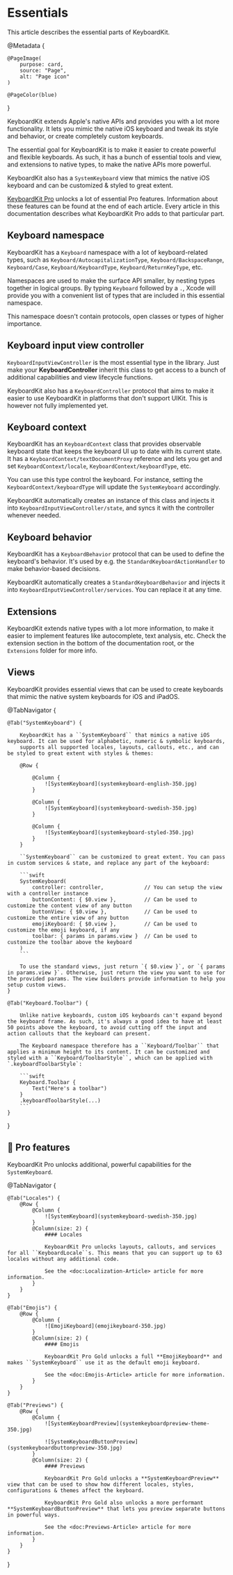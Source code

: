 # Essentials

This article describes the essential parts of KeyboardKit.

@Metadata {

    @PageImage(
        purpose: card,
        source: "Page",
        alt: "Page icon"
    )

    @PageColor(blue)
}

KeyboardKit extends Apple's native APIs and provides you with a lot more functionality. It lets you mimic the native iOS keyboard and tweak its style and behavior, or create completely custom keyboards.

The essential goal for KeyboardKit is to make it easier to create powerful and flexible keyboards. As such, it has a bunch of essential tools and view, and extensions to native types, to make the native APIs more powerful.

KeyboardKit also has a ``SystemKeyboard`` view that mimics the native iOS keyboard and can be customized & styled to great extent.

[KeyboardKit Pro][Pro] unlocks a lot of essential Pro features. Information about these features can be found at the end of each article. Every article in this documentation describes what KeyboardKit Pro adds to that particular part.



## Keyboard namespace

KeyboardKit has a ``Keyboard`` namespace with a lot of keyboard-related types, such as ``Keyboard/AutocapitalizationType``, ``Keyboard/BackspaceRange``, ``Keyboard/Case``, ``Keyboard/KeyboardType``, ``Keyboard/ReturnKeyType``, etc. 

Namespaces are used to make the surface API smaller, by nesting types together in logical groups. By typing ``Keyboard`` followed by a `.`, Xcode will provide you with a convenient list of types that are included in this essential namespace. 

This namespace doesn't contain protocols, open classes or types of higher importance.



## Keyboard input view controller

``KeyboardInputViewController`` is the most essential type in the library. Just make your **KeyboardController** inherit this class to get access to a bunch of additional capabilities and view lifecycle functions.

KeyboardKit also has a ``KeyboardController`` protocol that aims to make it easier to use KeyboardKit in platforms that don't support UIKit. This is however not fully implemented yet.



## Keyboard context

KeyboardKit has an ``KeyboardContext`` class that provides observable keyboard state that keeps the keyboard UI up to date with its current state. It has a ``KeyboardContext/textDocumentProxy`` reference and lets you get and set ``KeyboardContext/locale``, ``KeyboardContext/keyboardType``, etc.

You can use this type control the keyboard. For instance, setting the ``KeyboardContext/keyboardType`` will update the ``SystemKeyboard`` accordingly.

KeyboardKit automatically creates an instance of this class and injects it into ``KeyboardInputViewController/state``, and syncs it with the controller whenever needed.



## Keyboard behavior

KeyboardKit has a ``KeyboardBehavior`` protocol that can be used to define the keyboard's behavior. It's used by e.g. the ``StandardKeyboardActionHandler`` to make behavior-based decisions.

KeyboardKit automatically creates a ``StandardKeyboardBehavior`` and injects it into ``KeyboardInputViewController/services``. You can replace it at any time.



## Extensions

KeyboardKit extends native types with a lot more information, to make it easier to implement features like autocomplete, text analysis, etc. Check the extension section in the bottom of the documentation root, or the `Extensions` folder for more info.



## Views

KeyboardKit provides essential views that can be used to create keyboards that mimic the native system keyboards for iOS and iPadOS.

@TabNavigator {
    
    @Tab("SystemKeyboard") {
        
        KeyboardKit has a ``SystemKeyboard`` that mimics a native iOS keyboard. It can be used for alphabetic, numeric & symbolic keyboards, 
        supports all supported locales, layouts, callouts, etc., and can be styled to great extent with styles & themes:

        @Row {
            
            @Column {
                ![SystemKeyboard](systemkeyboard-english-350.jpg)
            }
            
            @Column {
                ![SystemKeyboard](systemkeyboard-swedish-350.jpg)
            }
            
            @Column {
                ![SystemKeyboard](systemkeyboard-styled-350.jpg)
            }
        }

        ``SystemKeyboard`` can be customized to great extent. You can pass in custom services & state, and replace any part of the keyboard:

        ```swift
        SystemKeyboard(
            controller: controller,             // You can setup the view with a controller instance 
            buttonContent: { $0.view },         // Can be used to customize the content view of any button
            buttonView: { $0.view },            // Can be used to customize the entire view of any button
            emojiKeyboard: { $0.view },         // Can be used to customize the emoji keyboard, if any
            toolbar: { params in params.view }  // Can be used to customize the toolbar above the keyboard
        )
        ```

        To use the standard views, just return `{ $0.view }`, or `{ params in params.view }`. Otherwise, just return the view you want to use for the provided params. The view builders provide information to help you setup custom views.
    }
    
    @Tab("Keyboard.Toolbar") {
        
        Unlike native keyboards, custom iOS keyboards can't expand beyond the keyboard frame. As such, it's always a good idea to have at least 50 points above the keyboard, to avoid cutting off the input and action callouts that the keyboard can present.
        
        The Keyboard namespace therefore has a ``Keyboard/Toolbar`` that applies a minimum height to its content. It can be customized and styled with a ``Keyboard/ToolbarStyle``, which can be applied with `.keyboardToolbarStyle`:
        
        ```swift
        Keyboard.Toolbar {
            Text("Here's a toolbar")
        }
        .keyboardToolbarStyle(...)
        ```
    }
}



## 👑 Pro features

KeyboardKit Pro unlocks additional, powerful capabilities for the ``SystemKeyboard``.

@TabNavigator {
    
    @Tab("Locales") {
        @Row {
            @Column {
                ![SystemKeyboard](systemkeyboard-swedish-350.jpg)
            }
            @Column(size: 2) {
                #### Locales

                KeyboardKit Pro unlocks layouts, callouts, and services for all ``KeyboardLocale``s. This means that you can support up to 63 locales without any additional code.
                
                See the <doc:Localization-Article> article for more information.
            }
        }
    }
    
    @Tab("Emojis") {
        @Row {
            @Column {
                ![EmojiKeyboard](emojikeyboard-350.jpg)
            }
            @Column(size: 2) {
                #### Emojis

                KeyboardKit Pro Gold unlocks a full **EmojiKeyboard** and makes ``SystemKeyboard`` use it as the default emoji keyboard.
                
                See the <doc:Emojis-Article> article for more information.
            }
        }
    }
    
    @Tab("Previews") {
        @Row {
            @Column {
                ![SystemKeyboardPreview](systemkeyboardpreview-theme-350.jpg)
                
                ![SystemKeyboardButtonPreview](systemkeyboardbuttonpreview-350.jpg)
            }
            @Column(size: 2) {
                #### Previews

                KeyboardKit Pro Gold unlocks a **SystemKeyboardPreview** view that can be used to show how different locales, styles, configurations & themes affect the keyboard. 
                
                KeyboardKit Pro Gold also unlocks a more performant **SystemKeyboardButtonPreview** that lets you preview separate buttons in powerful ways.
                
                See the <doc:Previews-Article> article for more information.
            }
        }
    }
}


[Pro]: https://github.com/KeyboardKit/KeyboardKitPro
